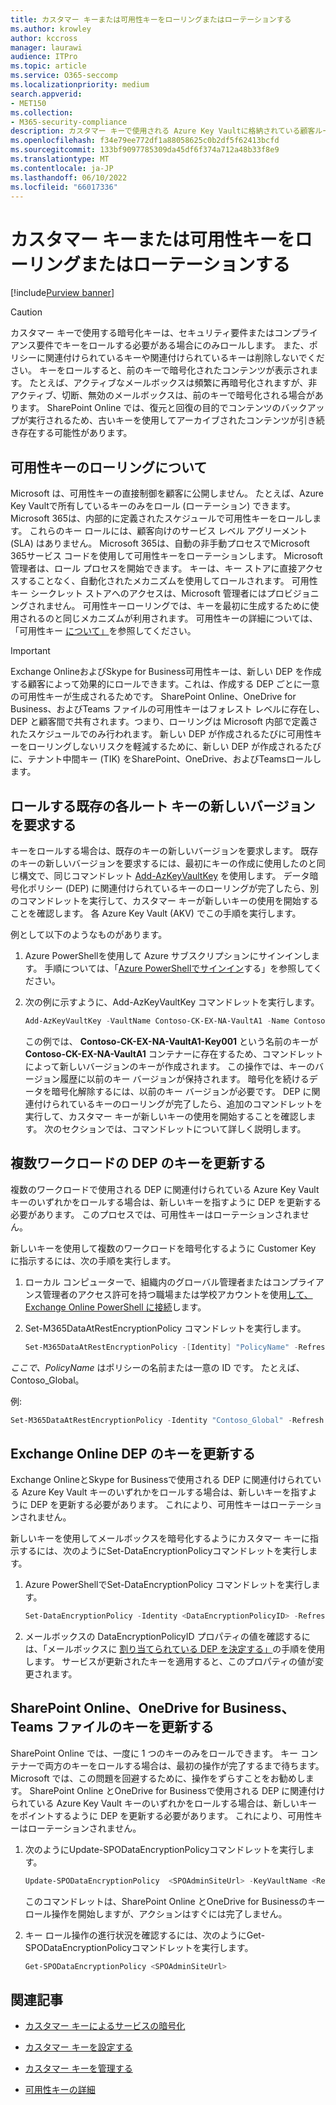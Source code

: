 ```yaml
---
title: カスタマー キーまたは可用性キーをローリングまたはローテーションする
ms.author: krowley
author: kccross
manager: laurawi
audience: ITPro
ms.topic: article
ms.service: O365-seccomp
ms.localizationpriority: medium
search.appverid:
- MET150
ms.collection:
- M365-security-compliance
description: カスタマー キーで使用される Azure Key Vaultに格納されている顧客ルート キーをロールする方法について説明します。 サービスには、Exchange Online、Skype for Business、SharePoint Online、OneDrive for Business、Teams ファイルが含まれます。
ms.openlocfilehash: f34e79ee772df1a88058625c0b2df5f62413bcfd
ms.sourcegitcommit: 133bf9097785309da45df6f374a712a48b33f8e9
ms.translationtype: MT
ms.contentlocale: ja-JP
ms.lasthandoff: 06/10/2022
ms.locfileid: "66017336"
---
```

# <a name="roll-or-rotate-a-customer-key-or-an-availability-key"></a>カスタマー キーまたは可用性キーをローリングまたはローテーションする

[!include[Purview banner](../includes/purview-rebrand-banner.md)]

> [!CAUTION]
> カスタマー キーで使用する暗号化キーは、セキュリティ要件またはコンプライアンス要件でキーをロールする必要がある場合にのみロールします。 また、ポリシーに関連付けられているキーや関連付けられているキーは削除しないでください。 キーをロールすると、前のキーで暗号化されたコンテンツが表示されます。 たとえば、アクティブなメールボックスは頻繁に再暗号化されますが、非アクティブ、切断、無効のメールボックスは、前のキーで暗号化される場合があります。 SharePoint Online では、復元と回復の目的でコンテンツのバックアップが実行されるため、古いキーを使用してアーカイブされたコンテンツが引き続き存在する可能性があります。

## <a name="about-rolling-the-availability-key"></a>可用性キーのローリングについて

Microsoft は、可用性キーの直接制御を顧客に公開しません。 たとえば、Azure Key Vaultで所有しているキーのみをロール (ローテーション) できます。 Microsoft 365は、内部的に定義されたスケジュールで可用性キーをロールします。 これらのキー ロールには、顧客向けのサービス レベル アグリーメント (SLA) はありません。 Microsoft 365は、自動の非手動プロセスでMicrosoft 365サービス コードを使用して可用性キーをローテーションします。 Microsoft 管理者は、ロール プロセスを開始できます。 キーは、キー ストアに直接アクセスすることなく、自動化されたメカニズムを使用してロールされます。 可用性キー シークレット ストアへのアクセスは、Microsoft 管理者にはプロビジョニングされません。 可用性キーローリングでは、キーを最初に生成するために使用されるのと同じメカニズムが利用されます。 可用性キーの詳細については、「可用性キー [について」](customer-key-availability-key-understand.md)を参照してください。

> [!IMPORTANT]
> Exchange OnlineおよびSkype for Business可用性キーは、新しい DEP を作成する顧客によって効果的にロールできます。これは、作成する DEP ごとに一意の可用性キーが生成されるためです。 SharePoint Online、OneDrive for Business、およびTeams ファイルの可用性キーはフォレスト レベルに存在し、DEP と顧客間で共有されます。つまり、ローリングは Microsoft 内部で定義されたスケジュールでのみ行われます。 新しい DEP が作成されるたびに可用性キーをローリングしないリスクを軽減するために、新しい DEP が作成されるたびに、テナント中間キー (TIK) をSharePoint、OneDrive、およびTeamsロールします。

## <a name="request-a-new-version-of-each-existing-root-key-you-want-to-roll"></a>ロールする既存の各ルート キーの新しいバージョンを要求する

キーをロールする場合は、既存のキーの新しいバージョンを要求します。 既存のキーの新しいバージョンを要求するには、最初にキーの作成に使用したのと同じ構文で、同じコマンドレット [Add-AzKeyVaultKey](/powershell/module/az.keyvault/add-azkeyvaultkey) を使用します。 データ暗号化ポリシー (DEP) に関連付けられているキーのローリングが完了したら、別のコマンドレットを実行して、カスタマー キーが新しいキーの使用を開始することを確認します。 各 Azure Key Vault (AKV) でこの手順を実行します。

例として以下のようなものがあります。

1. Azure PowerShellを使用して Azure サブスクリプションにサインインします。 手順については、「[Azure PowerShellでサインイン](/powershell/azure/authenticate-azureps)する」を参照してください。

2. 次の例に示すように、Add-AzKeyVaultKey コマンドレットを実行します。

   ```powershell
   Add-AzKeyVaultKey -VaultName Contoso-CK-EX-NA-VaultA1 -Name Contoso-CK-EX-NA-VaultA1-Key001 -Destination HSM -KeyOps @('wrapKey','unwrapKey') -NotBefore (Get-Date -Date "12/27/2016 12:01 AM")
   ```

   この例では、 **Contoso-CK-EX-NA-VaultA1-Key001** という名前のキーが **Contoso-CK-EX-NA-VaultA1** コンテナーに存在するため、コマンドレットによって新しいバージョンのキーが作成されます。 この操作では、キーのバージョン履歴に以前のキー バージョンが保持されます。 暗号化を続けるデータを暗号化解除するには、以前のキー バージョンが必要です。 DEP に関連付けられているキーのローリングが完了したら、追加のコマンドレットを実行して、カスタマー キーが新しいキーの使用を開始することを確認します。 次のセクションでは、コマンドレットについて詳しく説明します。
  
## <a name="update-the-keys-for-multi-workload-deps"></a>複数ワークロードの DEP のキーを更新する

複数のワークロードで使用される DEP に関連付けられている Azure Key Vault キーのいずれかをロールする場合は、新しいキーを指すように DEP を更新する必要があります。 このプロセスでは、可用性キーはローテーションされません。

新しいキーを使用して複数のワークロードを暗号化するように Customer Key に指示するには、次の手順を実行します。

1. ローカル コンピューターで、組織内のグローバル管理者またはコンプライアンス管理者のアクセス許可を持つ職場または学校アカウントを使用[して、Exchange Online PowerShell に接続](/powershell/exchange/connect-to-exchange-online-powershell)します。

2. Set-M365DataAtRestEncryptionPolicy コマンドレットを実行します。
  
   ```powershell
   Set-M365DataAtRestEncryptionPolicy -[Identity] "PolicyName" -Refresh
   ```

*ここで、PolicyName* はポリシーの名前または一意の ID です。 たとえば、Contoso_Global。

例:

```powershell
Set-M365DataAtRestEncryptionPolicy -Identity "Contoso_Global" -Refresh
```

## <a name="update-the-keys-for-exchange-online-deps"></a>Exchange Online DEP のキーを更新する

Exchange OnlineとSkype for Businessで使用される DEP に関連付けられている Azure Key Vault キーのいずれかをロールする場合は、新しいキーを指すように DEP を更新する必要があります。 これにより、可用性キーはローテーションされません。

新しいキーを使用してメールボックスを暗号化するようにカスタマー キーに指示するには、次のようにSet-DataEncryptionPolicyコマンドレットを実行します。

1. Azure PowerShellでSet-DataEncryptionPolicy コマンドレットを実行します。
  
   ```powershell
   Set-DataEncryptionPolicy -Identity <DataEncryptionPolicyID> -Refresh
   ```

2. メールボックスの DataEncryptionPolicyID プロパティの値を確認するには、「メールボックスに [割り当てられている DEP を決定する」](customer-key-manage.md#determine-the-dep-assigned-to-a-mailbox)の手順を使用します。 サービスが更新されたキーを適用すると、このプロパティの値が変更されます。
  
## <a name="update-the-keys-for-sharepoint-online-onedrive-for-business-and-teams-files"></a>SharePoint Online、OneDrive for Business、Teams ファイルのキーを更新する

SharePoint Online では、一度に 1 つのキーのみをロールできます。 キー コンテナーで両方のキーをロールする場合は、最初の操作が完了するまで待ちます。 Microsoft では、この問題を回避するために、操作をずらすことをお勧めします。 SharePoint Online とOneDrive for Businessで使用される DEP に関連付けられている Azure Key Vault キーのいずれかをロールする場合は、新しいキーをポイントするように DEP を更新する必要があります。 これにより、可用性キーはローテーションされません。

1. 次のようにUpdate-SPODataEncryptionPolicyコマンドレットを実行します。
  
   ```powershell
   Update-SPODataEncryptionPolicy  <SPOAdminSiteUrl> -KeyVaultName <ReplacementKeyVaultName> -KeyName <ReplacementKeyName> -KeyVersion <ReplacementKeyVersion> -KeyType <Primary | Secondary>
   ```

   このコマンドレットは、SharePoint Online とOneDrive for Businessのキー ロール操作を開始しますが、アクションはすぐには完了しません。

2. キー ロール操作の進行状況を確認するには、次のようにGet-SPODataEncryptionPolicyコマンドレットを実行します。

   ```powershell
   Get-SPODataEncryptionPolicy <SPOAdminSiteUrl>
   ```

## <a name="related-articles"></a>関連記事

- [カスタマー キーによるサービスの暗号化](customer-key-overview.md)

- [カスタマー キーを設定する](customer-key-set-up.md)

- [カスタマー キーを管理する](customer-key-manage.md)

- [可用性キーの詳細](customer-key-availability-key-understand.md)
